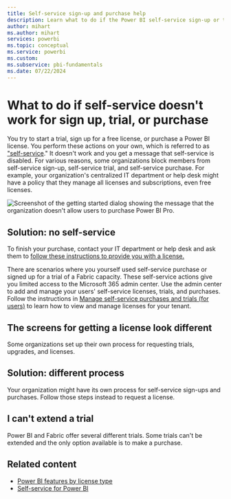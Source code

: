 ```yaml
---
title: Self-service sign-up and purchase help
description: Learn what to do if the Power BI self-service sign-up or the self-service purchase feature is disabled.
author: mihart
ms.author: mihart
services: powerbi
ms.topic: conceptual
ms.service: powerbi
ms.custom:
ms.subservice: pbi-fundamentals
ms.date: 07/22/2024
---
```

# What to do if self-service doesn't work for sign up, trial, or purchase

You try to start a trial, sign up for a free license, or purchase a Power BI license. You perform these actions on your own, which is referred to as ["self-service](/microsoft-365/admin/misc/self-service-sign-up)." It doesn't work and you get a message that self-service is disabled. For various reasons, some organizations block members from self-service sign-up, self-service trial, and self-service purchase. For example, your organization's centralized IT department or help desk might have a policy that they manage all licenses and subscriptions, even free licenses.

![Screenshot of the getting started dialog showing the message that the organization doesn't allow users to purchase Power BI Pro.](media/service-self-service-purchase-help/power-bi-error.png)

## Solution: no self-service

To finish your purchase, contact your IT department or help desk and ask them to [follow these instructions to provide you with a license.](/microsoft-365/commerce/subscriptions/manage-self-service-purchases-admins)

There are scenarios where you yourself used self-service purchase or signed up for a trial of a Fabric capacity. These self-service actions give you limited access to the Microsoft 365 admin center. Use the admin center to add and manage your users' self-service licenses, trials, and purchases. Follow the instructions in [Manage self-service purchases and trials (for users)](/microsoft-365/commerce/subscriptions/manage-self-service-purchases-users) to learn how to view and manage licenses for your tenant. 

## The screens for getting a license look different

Some organizations set up their own process for requesting trials, upgrades, and licenses. 

## Solution: different process

Your organization might have its own process for self-service sign-ups and purchases. Follow those steps instead to request a license.

## I can't extend a trial

Power BI and Fabric offer several different trials. Some trials can't be extended and the only option available is to make a purchase. 

## Related content

- [Power BI features by license type](service-features-license-type.md)
- [Self-service for Power BI](service-self-service-signup-purchase-for-power-bi.md)
